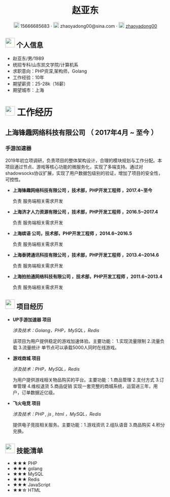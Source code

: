  <center>
     <h1>赵亚东</h1>
     <div>
         <span>
             <img src="assets/phone-solid.svg" width="18px">
             15666685683
         </span>
         ·
         <span>
             <img src="assets/envelope-solid.svg" width="18px">
             zhaoyadong00@sina.com
         </span>
         ·
         <span>
             <img src="assets/github-brands.svg" width="18px">
             <a href="https://github.com/zhaoyadong00">zhaoyadong00</a>
         </span>
     </div>
 </center>

 ## <img src="assets/info-circle-solid.svg" width="30px"> 个人信息 

 - 赵亚东/男/1989
 - 统招专科/山东凯文学院/计算机系
 - 求职意向：PHP资深,架构师，Golang
 - 工作经验：10年
 - 期望薪资：25-28k（16薪）
 - 期望城市：上海


# <img src="assets/briefcase-solid.svg" width="30px"> 工作经历
## 上海锋趣网络科技有限公司 （ 2017年4月 ~ 至今 ）

### 手游加速器
2019年初立项调研，负责项目的整体架构设计，合理的模块规划与工作分配。本项目通过节点、游戏等核心功能的微服务化，实现了多端支持。通过对shadowsocks协议扩展，实现了用户数据包级别的验证，增加了项目的安全性，可控性。
- **上海锋趣网络科技有限公司 ，技术部，PHP开发工程师 ，2017.4~至今**

   负责 服务端相关需求开发

- **上海济才人力资源有限公司 ，技术部，PHP开发工程师 ，2016.5~2017.4**

   负责 服务端相关需求开发

- **上海缤语 公司，技术部，PHP开发工程师 ，2014.6~2016.5**

   负责 服务端相关需求开发

- **上海泰骋通讯科技有限公司 ，技术部，PHP开发工程师 ，2013.4~2014.6**

   负责 服务端相关需求开发

- **上海拍拍通网络科技有限公司 ，技术部，PHP开发工程师 ，2011.6~2013.4**

   负责 服务端相关需求开发

## <img src="assets/project-diagram-solid.svg" width="30px"> 项目经历

- **UP手游加速器 项目**

  *涉及技术：Golang，PHP，MySQL，Redis*

  该项目为用户提供稳定的游戏加速体验。主要功能：
     1.实现流量限制
     2.流量负载 
     3.流量统计
       单节点可以承载5000人同时在线游戏。
- **游戏商城 项目**

  *涉及技术：PHP，MySQL，Redis*

  为用户提供游戏相关物品购买的平台。主要功能：1.商品管理 2.支付方式 3.订单管理 4.维权退货 5.商品促销 实现一套完整的商城系统，运营进三年，用户，订单数据近亿级。

- **飞火电竞 项目**

  *涉及技术：PHP , js , html ，MySQL，Redis*

  提供电子竞技相关服务。主要功能：1.游戏资讯 2.组队语音 3.商品购买 4.积分兑换。

## <img src="assets/tools-solid.svg" width="30px"> 技能清单

- ★★★ PHP
- ★★★ golang
- ★★★ MySQL
- ★★★ Redis
- ★★★ JavaScript
- ★★☆ HTML
